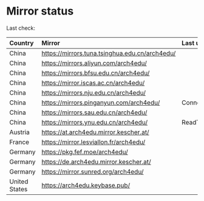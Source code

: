 <script src="./time.js"></script>
# Mirror status
Last check: <script type="text/javascript">localize(1673936632.7139816);</script>

|Country|Mirror|Last update|
|:------|:-----|:----------|
|China|https://mirrors.tuna.tsinghua.edu.cn/arch4edu/|<script type="text/javascript">localize(1673894040);</script>|
|China|https://mirrors.aliyun.com/arch4edu/|<script type="text/javascript">localize(1673850842);</script>|
|China|https://mirrors.bfsu.edu.cn/arch4edu/|<script type="text/javascript">localize(1673894040);</script>|
|China|https://mirror.iscas.ac.cn/arch4edu/|<script type="text/javascript">localize(1673894040);</script>|
|China|https://mirrors.nju.edu.cn/arch4edu/|<script type="text/javascript">localize(1673850842);</script>|
|China|https://mirrors.pinganyun.com/arch4edu/|ConnectionError|
|China|https://mirrors.sau.edu.cn/arch4edu/|<script type="text/javascript">localize(1673850842);</script>|
|China|https://mirrors.ynu.edu.cn/arch4edu/|ReadTimeout|
|Austria|https://at.arch4edu.mirror.kescher.at/|<script type="text/javascript">localize(1673894040);</script>|
|France|https://mirror.lesviallon.fr/arch4edu/|<script type="text/javascript">localize(1673894040);</script>|
|Germany|https://pkg.fef.moe/arch4edu/|<script type="text/javascript">localize(1673894040);</script>|
|Germany|https://de.arch4edu.mirror.kescher.at/|<script type="text/javascript">localize(1673894040);</script>|
|Germany|https://mirror.sunred.org/arch4edu/|<script type="text/javascript">localize(1673894040);</script>|
|United States|https://arch4edu.keybase.pub/|<script type="text/javascript">localize(1673894040);</script>|

<script src="./tablefilter/tablefilter.js"></script>
<script src="./table.js"></script>